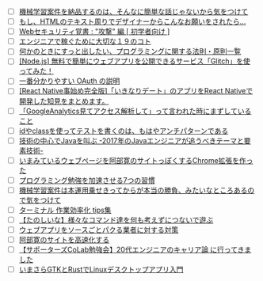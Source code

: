- [ ] [機械学習案件を納品するのは、そんなに簡単な話じゃないから気をつけて](http://qiita.com/yoshizaki_kkgk/items/fa8b45918445bb3e6dc3?utm_campaign=popular_items&utm_medium=referral&utm_source=popular_items) 
- [ ] [もし、HTMLのテキスト周りでデザイナーからこんなお願いをされたら...](http://qiita.com/ryosukemaehira/items/3af1196b9947dec79ed5?utm_campaign=popular_items&utm_medium=referral&utm_source=popular_items) 
- [ ] [Webセキュリティ覚書 : "攻撃" 編 [ 初学者向け ]](http://qiita.com/Tsutou/items/4fd498f8ab2638bd5650?utm_campaign=popular_items&utm_medium=referral&utm_source=popular_items) 
- [ ] [エンジニアで稼ぐために大切な１９のコト](http://qiita.com/kazukichi/items/7379b75fba2f90d3cf45?utm_campaign=popular_items&utm_medium=referral&utm_source=popular_items) 
- [ ] [何かのときにすっと出したい、プログラミングに関する法則・原則一覧](http://qiita.com/hirokidaichi/items/d6c473d8011bd9330e63?utm_campaign=popular_items&utm_medium=referral&utm_source=popular_items) 
- [ ] [[Node.js] 無料で簡単にウェブアプリを公開できるサービス「Glitch」を使ってみた！](http://qiita.com/yonedaco/items/569bcc442872a1f9a03d?utm_campaign=popular_items&utm_medium=referral&utm_source=popular_items) 
- [ ] [一番分かりやすい OAuth の説明](http://qiita.com/TakahikoKawasaki/items/e37caf50776e00e733be?utm_campaign=popular_items&utm_medium=referral&utm_source=popular_items) 
- [ ] [[React Native事始め完全版]「いきなりデート」のアプリをReact Nativeで開発した知見をまとめます。](http://qiita.com/gogotanaka/items/07f9f5ed8e93a47a8bcd?utm_campaign=popular_items&utm_medium=referral&utm_source=popular_items) 
- [ ] [「GoogleAnalytics見てアクセス解析して」って言われた時にまずしていること](http://qiita.com/mr_word_wide/items/a4ae7d61d15504a566ce?utm_campaign=popular_items&utm_medium=referral&utm_source=popular_items) 
- [ ] [idやclassを使ってテストを書くのは、もはやアンチパターンである](http://qiita.com/akameco/items/519f7e4d5442b2a9d2da?utm_campaign=popular_items&utm_medium=referral&utm_source=popular_items) 
- [ ] [技術の中心でJavaを叫ぶ -2017年のJavaエンジニアが追うべきテーマと要素技術-](http://qiita.com/arimas/items/555c563b2a9b1dfebb40?utm_campaign=popular_items&utm_medium=referral&utm_source=popular_items) 
- [ ] [いまみているウェブページを阿部寛のサイトっぽくするChrome拡張を作った](http://qiita.com/kyoyababa/items/b7e80ac4815bcb95a49a?utm_campaign=popular_items&utm_medium=referral&utm_source=popular_items) 
- [ ] [プログラミング勉強を加速させる7つの習慣](http://qiita.com/YudaiTsukamoto/items/42a8df22ca4c6b327dfd?utm_campaign=popular_items&utm_medium=referral&utm_source=popular_items) 
- [ ] [機械学習案件は本運用乗せきってからが本当の勝負、みたいなところあるので気をつけて](http://qiita.com/piyo7/items/59068fed6fb3e4b53174?utm_campaign=popular_items&utm_medium=referral&utm_source=popular_items) 
- [ ] [ターミナル 作業効率化 tips集](http://qiita.com/shizuma/items/86470203ac8ea6b4d53f?utm_campaign=popular_items&utm_medium=referral&utm_source=popular_items) 
- [ ] [【たのしいな】様々なコマンド達を何も考えずにつないで遊ぶ](http://qiita.com/greymd/items/a4ecf8e70f11eb1e5f72?utm_campaign=popular_items&utm_medium=referral&utm_source=popular_items) 
- [ ] [ウェブアプリをソースごとパクる業者に対する対策](http://qiita.com/kacchan6@github/items/d8576ab6b3c16cf670ca?utm_campaign=popular_items&utm_medium=referral&utm_source=popular_items) 
- [ ] [阿部寛のサイトを高速化する](http://qiita.com/Morix1500/items/0eac072a027d478a6b83?utm_campaign=popular_items&utm_medium=referral&utm_source=popular_items) 
- [ ] [【サポーターズCoLab勉強会】20代エンジニアのキャリア論 に行ってきました](http://qiita.com/r_i0007/items/ab2460a68f757f7a059e?utm_campaign=popular_items&utm_medium=referral&utm_source=popular_items) 
- [ ] [いまさらGTKとRustでLinuxデスクトップアプリ入門](http://qiita.com/koji_mats/items/62e85a87cc580e225796?utm_campaign=popular_items&utm_medium=referral&utm_source=popular_items) 
